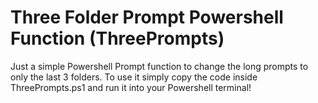 # Three Folder Prompt Powershell Function (ThreePrompts)
Just a simple Powershell Prompt function to change the long prompts to only the last 3 folders.
To use it simply copy the code inside ThreePrompts.ps1 and run it into your Powershell terminal!
